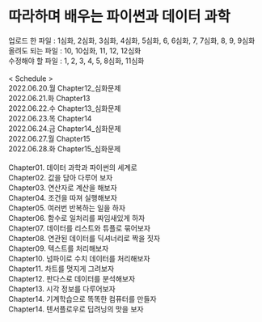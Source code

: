 # 따라하며 배우는 파이썬과 데이터 과학
업로드 한 파일 : 1심화, 2심화, 3심화, 4심화, 5심화, 6, 6심화, 7, 7심화, 8, 9, 9심화
<br/> 올려도 되는 파일 : 10, 10심화, 11, 12, 12심화
<br/> 수정해야 할 파일 : 1, 2, 3, 4, 5, 8심화, 11심화
<br/>
<br/> < Schedule >
<br/> 2022.06.20.월 Chapter12_심화문제
<br/> 2022.06.21.화 Chapter13
<br/> 2022.06.22.수 Chapter13_심화문제
<br/> 2022.06.23.목 Chapter14
<br/> 2022.06.24.금 Chapter14_심화문제
<br/> 2022.06.27.월 Chapter15
<br/> 2022.06.28.화 Chapter15_심화문제
<br/>
<br/> Chapter01. 데이터 과학과 파이썬의 세계로
<br/> Chapter02. 값을 담아 다루어 보자
<br/> Chapter03. 연산자로 계산을 해보자
<br/> Chapter04. 조건을 따져 실행해보자
<br/> Chapter05. 여러번 반복하는 일을 하자
<br/> Chapter06. 함수로 일처리를 짜임새있게 하자
<br/> Chapter07. 데이터를 리스트와 튜플로 묶어보자
<br/> Chapter08. 연관된 데이터를 딕셔너리로 짝을 짓자
<br/> Chapter09. 텍스트를 처리해보자
<br/> Chapter10. 넘파이로 수치 데이터를 처리해보자
<br/> Chapter11. 차트를 멋지게 그려보자
<br/> Chapter12. 판다스로 데이터를 분석해보자
<br/> Chapter13. 시각 정보를 다루어보자
<br/> Chapter14. 기계학습으로 똑똑한 컴퓨터를 만들자
<br/> Chapter14. 텐서플로우로 딥려닝의 맛을 보자

